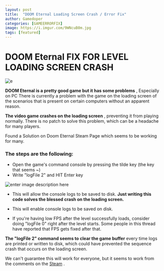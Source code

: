 ```yaml
---
layout: post
title:  "DOOM Eternal Loading Screen Crash / Error Fix"
author: Gamedoper
categories: [GAMEERRORFIX]
image: https://i.imgur.com/9WNcuB0m.jpg
tags: [featured]
---
```


# DOOM **Eternal**  FIX FOR LEVEL LOADING SCREEN CRASH
  

![e](https://i.imgur.com/9WNcuB0.jpg)

**DOOM Eternal is a pretty good game but it has some problems** , Especially on PC There is currently a problem with the game on the loading screen of the scenarios that is present on certain computers without an apparent reason.

**The video game crashes on the loading screen** , preventing it from playing normally. There is no patch to solve this problem, which can be a headache for many players.

Found a Solution on Doom Eternal Steam Page which seems to be working for many. 


### The steps are the following:

-   Open the game's command console by pressing the tilde key (the key that seems ~)
-   Write "logFile 2" and HIT Enter key

![enter image description here](https://i.imgur.com/USfxHpi.jpg)

- This will allow the console logs to be saved to disk. **Just writing this code solves the blessed crash on the loading screen.**

- This will enable console logs to be saved on disk.
- If you're having low FPS after the level successfully loads, consider doing "logFile 0" right after the level starts. Some people in this thread have reported that FPS gets fixed after that.

**The "logFile 2" command seems to clear the game buffer** every time logs are printed or written to disk, which could have prevented the sequence crash that occurs on the loading screen.

We can't guarantee this will work for everyone, but it seems to work from the comments on the [Steam](https://steamcommunity.com/app/782330/discussions/0/1867245566135460678/) .

  

  
  



  

